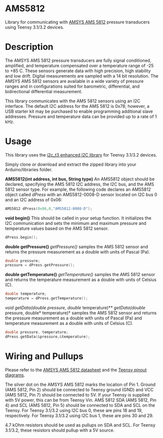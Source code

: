 # AMS5812
Library for communicating with [AMSYS AMS 5812](http://www.amsys.info/products/ams5812.htm) pressure transducers using Teensy 3.1/3.2 devices.

# Description
The AMSYS AMS 5812 pressure transducers are fully signal conditioned, amplified, and temperature compensated over a temperature range of -25 to +85 C. These sensors generate data with high precision, high stability and low drift. Digital measurements are sampled with a 14 bit resolution. The AMSYS AMS 5812 sensors are available in a wide variety of pressure ranges and in configurations suited for barometric, differential, and bidirectional differential measurement.

This library communicates with the AMS 5812 sensors using an I2C interface. The default I2C address for the AMS 5812 is 0x78; however, a USB starter kit may be purchased to enable programming additional slave addresses. Pressure and temperature data can be provided up to a rate of 1 kHz.

# Usage
This library uses the [i2c_t3 enhanced I2C library](https://github.com/nox771/i2c_t3) for Teensy 3.1/3.2 devices.

Simply clone or download and extract the zipped library into your Arduino/libraries folder.

**AMS5812(int address, int bus, String type)**
An AMS5812 object should be declared, specifying the AMS 5812 I2C address, the I2C bus, and the AMS 5812 sensor type. For example, the following code declares an AMS5812 object called *dPress* with an AMS5812-0008-D sensor located on I2C bus 0 and an I2C address of 0x06:

```C++
AMS5812 dPress(0x06,0,"AMS5812-0008-D");
```

**void begin()**
This should be called in your setup function. It initializes the I2C communication and sets the minimum and maximum pressure and temperature values based on the AMS 5812 sensor.

```C++
dPress.begin();
```

**double getPressure()**
*getPressure()* samples the AMS 5812 sensor and returns the pressure measurement as a double with units of Pascal (Pa).

```C++
double pressure;
pressure = dPress.getPressure();
```

**double getTemperature()**
*getTemperature()* samples the AMS 5812 sensor and returns the temperature measurement as a double with units of Celsius (C).

```C++
double temperature;
temperature = dPress.getTemperature();
```

**void getData(double* pressure, double* temperature)**
*getData(double* pressure, double* temperature)* samples the AMS 5812 sensor and returns the pressure measurement as a double with units of Pascal (Pa) and temperature measurement as a double with units of Celsius (C).

```C++
double pressure, temperature;
dPress.getData(&pressure,&temperature);
```

# Wiring and Pullups
Please refer to the [AMSYS AMS 5812 datasheet](http://www.analogmicro.de/_pages/sens/ams5812/ams5812_data_sheet.pdf) and the [Teensy pinout diagrams](https://www.pjrc.com/teensy/pinout.html).

The silver dot on the AMSYS AMS 5812 marks the location of Pin 1. Ground (AMS 5812, Pin 2) should be connected to Teensy ground (GND) and VCC (AMS 5812, Pin 7) should be connected to 5V. If your Teensy is supplied with 5V power, this can be from Teensy Vin. AMS 5812 SDA (AMS 5812, Pin 4) and SCL (AMS 5812, Pin 5) should be connected to SDA and SCL on the Teensy. For Teensy 3.1/3.2 using I2C bus 0, these are pins 18 and 19, respectively. For Teensy 3.1/3.2 using I2C bus 1, these are pins 30 and 29.

4.7 kOhm resistors should be used as pullups on SDA and SCL. For Teensy 3.1/3.2, these resistors should pullup with a 5V source.

